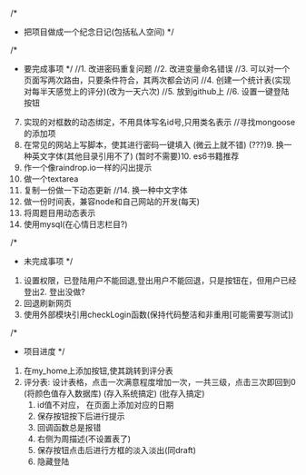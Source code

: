 /*
 * 把项目做成一个纪念日记(包括私人空间)
 */




/*
 * 要完成事项
 */
//1. 改进密码重复问题
//2. 改进变量命名错误
//3. 可以对一个页面写两次路由，只要条件符合，其两次都会访问
//4. 创建一个统计表(实现对每半天感觉上的评分)(改为一天六次)
//5. 放到github上
//6. 设置一键登陆按钮
7. 实现的对框数的动态绑定，不用具体写名id号,只用类名表示
    //寻找mongoose的添加项
8. 在常见的网站上写脚本，使其进行密码一键填入 (微云上就不错)
(???)9. 换一种英文字体(其他目录引用不了)
(暂时不需要)10. es6书籍推荐
11. 作一个像raindrop.io一样的闪出提示
12. 做一个textarea
13. 复制一份做一下动态更新
//14. 换一种中文字体
15. 做一份时间表，兼容node和自己网站的开发(每天)
16. 将周题目用动态表示
17. 使用mysql(在心情日志栏目?)



/*
 * 未完成事项
 */
1. 设置权限，已登陆用户不能回退,登出用户不能回退，只是按钮在，但用户已经登出2. 登出没做?
3. 回退刷新网页
4. 使用外部模块引用checkLogin函数(保持代码整洁和非重用[可能需要写测试])




/*
 * 项目进度
 */

 1. 在my_home上添加按钮,使其跳转到评分表
 2. 评分表: 设计表格，点击一次满意程度增加一次，一共三级，点击三次即回到0
    (将颜色值存入数据库)
    (存入系统搞定)
    (批存入搞定)
    1. id值不对应， 在页面上添加对应的日期
    2. 保存按钮按下后进行提示
    3. 回调函数总是报错
    4. 右侧为周描述(不设置表了)
    5. 保存按钮点击后进行方框的淡入淡出(同draft)
    6. 隐藏登陆

